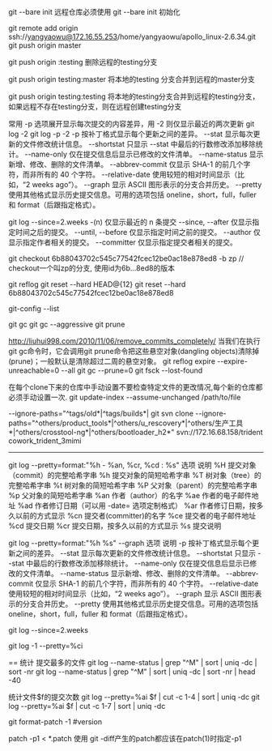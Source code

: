 git --bare init
远程仓库必须使用 git --bare init 初始化 

git remote add origin ssh://yangyaowu@172.16.55.253/home/yangyaowu/apollo_linux-2.6.34.git
git push origin master 

git push origin :testing
删除远程的testing分支 

git push origin testing:master
将本地的testing 分支合并到远程的master分支

git push origin testing:testing
将本地的testing分支合并到远程的testing分支，如果远程不存在testing分支，则在远程创建testing分支

常用 -p 选项展开显示每次提交的内容差异，用 -2 则仅显示最近的两次更新
git log -2
git log -p -2
-p 按补丁格式显示每个更新之间的差异。
--stat 显示每次更新的文件修改统计信息。
--shortstat 只显示 --stat 中最后的行数修改添加移除统计。
--name-only 仅在提交信息后显示已修改的文件清单。
--name-status 显示新增、修改、删除的文件清单。
--abbrev-commit 仅显示 SHA-1 的前几个字符，而非所有的 40 个字符。
--relative-date 使用较短的相对时间显示（比如，“2 weeks ago”）。
--graph 显示 ASCII 图形表示的分支合并历史。
--pretty 使用其他格式显示历史提交信息。可用的选项包括 oneline，short，full，fuller 和 format（后跟指定格式）。

git log --since=2.weeks
-(n)        仅显示最近的 n 条提交
--since, --after 仅显示指定时间之后的提交。
--until, --before 仅显示指定时间之前的提交。
--author 仅显示指定作者相关的提交。
--committer 仅显示指定提交者相关的提交。

git checkout 6b88043702c545c77542fcec12be0ac18e878ed8 -b zp // checkout一个叫zp的分支, 使用id为6b...8ed8的版本

git reflog
git reset --hard HEAD@{12}
git reset --hard 6b88043702c545c77542fcec12be0ac18e878ed8

git-config --list

git gc
git gc --aggressive
git prune

http://liuhui998.com/2010/11/06/remove_commits_completely/
当我们在执行git gc命令时，它会调用git prune命令把这些悬空对象(dangling objects)清除掉(prune)；一般默认是清除超过二周的悬空对象。
git reflog expire --expire-unreachable=0 --all
git gc --prune=0
git fsck --lost-found

在每个clone下来的仓库中手动设置不要检查特定文件的更改情况,每个新的仓库都必须手动设置一次.
git update-index --assume-unchanged /path/to/file

--ignore-paths="^tags/old*|^tags/builds*|
git svn clone --ignore-paths="^others/product_tools*|^others/u_rescovery*|^others/生产工具*|^others/crosstool-ng*|^others/bootloader_h2*" svn://172.16.68.158/trident cowork_trident_3mimi

--------------------------------------------
git log --pretty=format:"%h - %an, %cr, %cd : %s"
选项   说明
%H  提交对象（commit）的完整哈希字串
%h  提交对象的简短哈希字串
%T  树对象（tree）的完整哈希字串
%t  树对象的简短哈希字串
%P  父对象（parent）的完整哈希字串
%p  父对象的简短哈希字串
%an 作者（author）的名字
%ae 作者的电子邮件地址
%ad 作者修订日期（可以用 -date= 选项定制格式）
%ar 作者修订日期，按多久以前的方式显示
%cn 提交者(committer)的名字
%ce 提交者的电子邮件地址
%cd 提交日期
%cr 提交日期，按多久以前的方式显示
%s  提交说明

git log --pretty=format:"%h %s" --graph
选项 说明
-p 按补丁格式显示每个更新之间的差异。
--stat 显示每次更新的文件修改统计信息。
--shortstat 只显示 --stat 中最后的行数修改添加移除统计。
--name-only 仅在提交信息后显示已修改的文件清单。
--name-status 显示新增、修改、删除的文件清单。
--abbrev-commit 仅显示 SHA-1 的前几个字符，而非所有的 40 个字符。
--relative-date 使用较短的相对时间显示（比如，“2 weeks ago”）。
--graph 显示 ASCII 图形表示的分支合并历史。
--pretty 使用其他格式显示历史提交信息。可用的选项包括 oneline，short，full，fuller 和 format（后跟指定格式）。

git log --since=2.weeks

git log -1 --pretty=%ci



==
统计
提交最多的文件
git log --name-status  | grep "^M" | sort | uniq -dc | sort -nr
git log --name-status  | grep "^M" | sort | uniq -dc | sort -nr | head -40

统计文件$f的提交次数
git log --pretty=%ai $f | cut -c 1-4 | sort | uniq -dc 
git log --pretty=%ai $f | cut -c 1-7 | sort | uniq -dc 

git format-patch  -1 #version

patch -p1 < *.patch 
使用 git -diff产生的patch都应该在patch(1)时指定-p1
